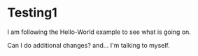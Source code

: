 # Testing1
I am following the Hello-World example to see what is going on.

Can I do additional changes?  and... I'm talking to myself.
